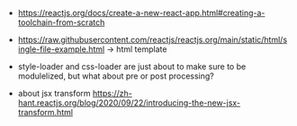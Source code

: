 - https://reactjs.org/docs/create-a-new-react-app.html#creating-a-toolchain-from-scratch
- https://raw.githubusercontent.com/reactjs/reactjs.org/main/static/html/single-file-example.html -> html template

- style-loader and css-loader are just about to make sure to be modulelized, but what about pre or post processing?

- about jsx transform
https://zh-hant.reactjs.org/blog/2020/09/22/introducing-the-new-jsx-transform.html